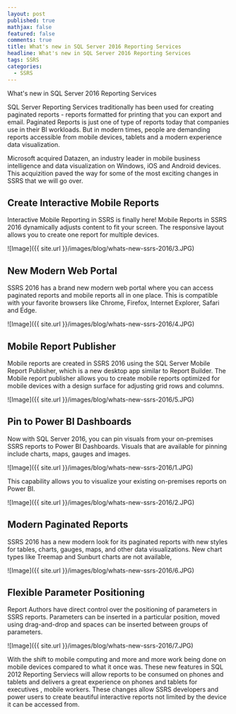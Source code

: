 ```yaml
---
layout: post
published: true
mathjax: false
featured: false
comments: true
title: What's new in SQL Server 2016 Reporting Services
headline: What's new in SQL Server 2016 Reporting Services
tags: SSRS
categories:
  - SSRS
---
```

What's new in SQL Server 2016 Reporting Services

SQL Server Reporting Services traditionally has been used for creating paginated reports - reports formatted for printing that you can export and email. Paginated Reports is just one of type of reports today that companies use in their BI workloads. But in modern times, people are demanding reports accessible from mobile devices, tablets and a modern experience data visualization. 

Microsoft acquired Datazen, an industry leader in mobile business intelligence and data visualization on Windows, iOS and Android devices. This acquizition paved the way for some of the most exciting changes in SSRS that we will go over.

## Create Interactive Mobile Reports

Interactive Mobile Reporting in SSRS is finally here! Mobile Reports in SSRS 2016 dynamically adjusts content to fit your screen. The responsive layout allows you to create one report for multiple devices.

![Image]({{ site.url }}/images/blog/whats-new-ssrs-2016/3.JPG)

## New Modern Web Portal

SSRS 2016 has a brand new modern web portal where you can access paginated reports and mobile reports all in one place. This is compatible with your favorite browsers like Chrome, Firefox, Internet Explorer, Safari and Edge.

![Image]({{ site.url }}/images/blog/whats-new-ssrs-2016/4.JPG)

## Mobile Report Publisher

Mobile reports are created in SSRS 2016 using the SQL Server Mobile Report Publisher, which is a new desktop app similar to Report Builder. The Mobile report publisher allows you to create mobile reports optimized for mobile devices with a design surface for adjusting grid rows and columns.

![Image]({{ site.url }}/images/blog/whats-new-ssrs-2016/5.JPG)

## Pin to Power BI Dashboards

Now with SQL Server 2016, you can pin visuals from your on-premises SSRS reports to Power BI Dashboards. Visuals that are available for pinning include charts, maps, gauges and images.

![Image]({{ site.url }}/images/blog/whats-new-ssrs-2016/1.JPG)

This capability allows you to visualize your existing on-premises reports on Power BI.

![Image]({{ site.url }}/images/blog/whats-new-ssrs-2016/2.JPG)

## Modern Paginated Reports

SSRS 2016 has a new modern look for its paginated reports with new styles for tables, charts, gauges, maps, and other data visualizations. New chart types like Treemap and Sunburt charts are not available,

![Image]({{ site.url }}/images/blog/whats-new-ssrs-2016/6.JPG)


## Flexible Parameter Positioning

Report Authors have direct control over the positioning of parameters in SSRS reports. Parameters can be inserted in a particular position, moved using drag-and-drop and spaces can be inserted between groups of parameters.

![Image]({{ site.url }}/images/blog/whats-new-ssrs-2016/7.JPG)

With the shift to mobile computing and more and more work being done on mobile devices compared to what it once was. These new features in SQL 2012 Reporting Serviecs will allow reports to be consumed on phones and tablets and delivers a great experience on phones and tablets for executives , mobile workers. These changes allow SSRS developers and power users to create beautiful interactive reports not limited by the device it can be accessed from.







